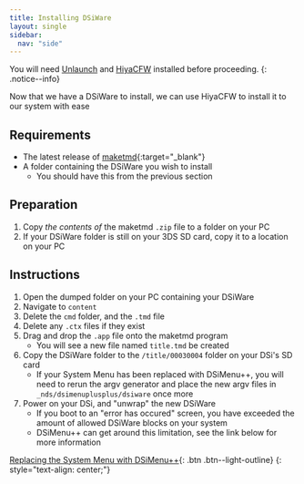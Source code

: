 ```yaml
---
title: Installing DSiWare
layout: single
sidebar:
  nav: "side"
---
```


You will need [Unlaunch](/guide/installing-unlaunch/) and [HiyaCFW](/guide/installing-hiyacfw/) installed before proceeding.
{: .notice--info}

Now that we have a DSiWare to install, we can use HiyaCFW to install it to our system with ease

## Requirements
- The latest release of [maketmd](https://github.com/Tuxality/maketmd/releases){:target="_blank"}
- A folder containing the DSiWare you wish to install
    - You should have this from the previous section

## Preparation
1. Copy *the contents of* the maketmd `.zip` file to a folder on your PC
2. If your DSiWare folder is still on your 3DS SD card, copy it to a location on your PC

## Instructions
1. Open the dumped folder on your PC containing your DSiWare
2. Navigate to `content`
3. Delete the `cmd` folder, and the `.tmd` file
4. Delete any `.ctx` files if they exist
5. Drag and drop the `.app` file onto the maketmd program
    - You will see a new file named `title.tmd` be created
6. Copy the DSiWare folder to the `/title/00030004` folder on your DSi's SD card
    - If your System Menu has been replaced with DSiMenu++, you will need to rerun the argv generator and place the new argv files in `_nds/dsimenuplusplus/dsiware` once more
1. Power on your DSi, and "unwrap" the new DSiWare
    - If you boot to an "error has occured" screen, you have exceeded the amount of allowed DSiWare blocks on your system
    - DSiMenu++ can get around this limitation, see the link below for more information

[Replacing the System Menu with DSiMenu++](/more/replacing-system-menu){: .btn .btn--light-outline}
{: style="text-align: center;"}

